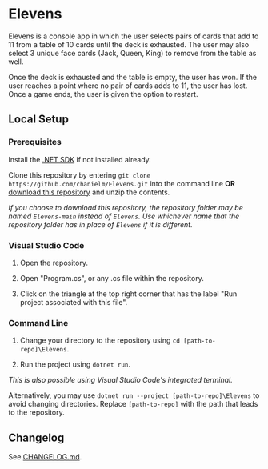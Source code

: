 # Elevens
Elevens is a console app in which the user selects pairs of cards that add to 11 from a table of 10 cards until the deck is exhausted. The user may also select 3 unique face cards (Jack, Queen, King) to remove from the table as well.

Once the deck is exhausted and the table is empty, the user has won. If the user reaches a point where no pair of cards adds to 11, the user has lost. Once a game ends, the user is given the option to restart.

## Local Setup
### Prerequisites
Install the [.NET SDK](https://dotnet.microsoft.com/en-us/download) if not installed already.

Clone this repository by entering `git clone https://github.com/chanielm/Elevens.git` into the command line **OR** [download this repository](https://github.com/chanielm/Elevens/archive/refs/heads/main.zip) and unzip the contents.

_If you choose to download this repository, the repository folder may be named `Elevens-main` instead of `Elevens`. Use whichever name that the repository folder has in place of `Elevens` if it is different._

### Visual Studio Code
1. Open the repository.

2. Open "Program.cs", or any .cs file within the repository.

3. Click on the triangle at the top right corner that has the label "Run project associated with this file".

### Command Line
1. Change your directory to the repository using `cd [path-to-repo]\Elevens`.

2. Run the project using `dotnet run`.

*This is also possible using Visual Studio Code's integrated terminal.*

Alternatively, you may use `dotnet run --project [path-to-repo]\Elevens` to avoid changing directories. Replace `[path-to-repo]` with the path that leads to the repository.

## Changelog

See [CHANGELOG.md](CHANGELOG.md).
